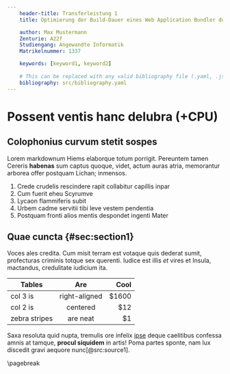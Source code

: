 ```yaml
---
    header-title: Transferleistung 1
    title: Optimierung der Build-Dauer eines Web Application Bundler durch Anpassung der Konfiguration und dessen Auswirkung auf den Entwicklungsprozess

    author: Max Mustermann
    Zenturie: A22f
    Studiengang: Angewandte Informatik
    Matrikelnummer: 1337

    keywords: [keyword1, keyword2]
    
    # This can be replaced with any valid bibliography file (.yaml, .json, .bib)
    bibliography: src/bibliography.yaml
---
```


# Possent ventis hanc delubra (+CPU)

## Colophonius curvum stetit sospes

Lorem markdownum Hiems elaborque totum porrigit. Pereuntem tamen Cereris
**habenas** sum captus quoque, videt, actum auras atria, memorantur arborea
offer postquam Lichan; inmensos.

1. Crede crudelis rescindere rapit collabitur capillis inpar
2. Cum fuerit eheu Scyrumve
3. Lycaon flammiferis subit
4. Urbem cadme servitii tibi leve vestem pendentia
5. Postquam fronti alios mentis despondet ingenti Mater

## Quae cuncta {#sec:section1}

Voces ales credita. Cum misit terram est votaque quis dederat sumit, profecturas
criminis totque sex querenti. Iudice est illis *et* vires et Insula, mactandus,
credulitate iudicium ita.

| Tables        |      Are      |  Cool |
|---------------|:-------------:|------:|
| col 3 is      | right-aligned | $1600 |
| col 2 is      |   centered    |   $12 |
| zebra stripes |   are neat    |    $1 |

Saxa resoluta quid nupta, tremulis ore infelix
[ipse](http://urbes-caede.org/siccaveratadversum) deque caelitibus confessa
amnis at tamque, **procul siquidem** in artis! Poma partes sponte, nam lux
discedit gravi aequore nunc[@src:source1].

\pagebreak
